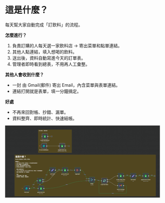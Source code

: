 # **這是什麼？**  
每天幫大家自動完成「訂飲料」的流程。

**怎麼進行？**  
1) 負責訂購的人每天選一家飲料店 → 寄出菜單和點單連結。  
2) 其他人點連結，填入想喝的飲料。  
3) 送出後，資料自動寫進今天的訂單表。  
4) 管理者即時看到總表，不用再人工彙整。

**其他人會收到什麼？**  
- 一封 由 Gmail(郵件) 寄出 Email，內含菜單與表單連結。  
- 連結打開就是表單，填一分鐘搞定。

**好處**  
- 不再來回對帳、抄錯、漏單。  
- 資料整齊、即時統計、快速結帳。  


![每日訂飲料示意圖](每日訂飲料示意圖.png)